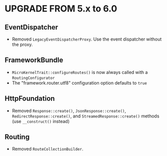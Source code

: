 UPGRADE FROM 5.x to 6.0
=======================

EventDispatcher
---------------

 * Removed `LegacyEventDispatcherProxy`. Use the event dispatcher without the proxy.

FrameworkBundle
---------------

 * `MicroKernelTrait::configureRoutes()` is now always called with a `RoutingConfigurator`
 * The "framework.router.utf8" configuration option defaults to `true`

HttpFoundation
--------------

 * Removed `Response::create()`, `JsonResponse::create()`,
   `RedirectResponse::create()`, and `StreamedResponse::create()` methods (use
   `__construct()` instead)

Routing
-------

 * Removed `RouteCollectionBuilder`.
